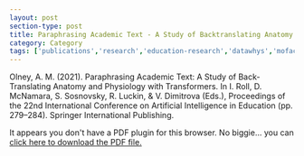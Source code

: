 ```yaml
---
layout: post
section-type: post
title: Paraphrasing Academic Text - A Study of Backtranslating Anatomy and Physiology with Transformers
category: Category
tags: ['publications','research','education-research','datawhys','mofacts','ldi','braintrust','conference-short','discourse', 'nlp']
---
```


Olney, A. M. (2021). Paraphrasing Academic Text: A Study of Back-Translating Anatomy and Physiology with Transformers. In I. Roll, D. McNamara, S. Sosnovsky, R. Luckin, & V. Dimitrova (Eds.), Proceedings of the 22nd International Conference on Artificial Intelligence in Education (pp. 279–284). Springer International Publishing.

<object data="https://blogs.memphis.edu/aolney/files/2021/06/Olney2021-aied-paraphrase.pdf" type="application/pdf" width="100%" height="600px">
 
  <p>It appears you don't have a PDF plugin for this browser.
  No biggie... you can <a href="https://blogs.memphis.edu/aolney/files/2021/06/Olney2021-aied-paraphrase.pdf">click here to
  download the PDF file.</a></p>
  
</object>

